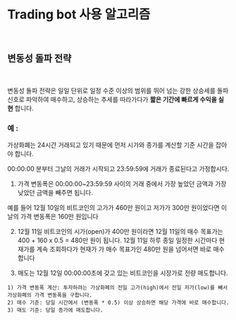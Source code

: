 # Trading bot 사용 알고리즘

<br/>

## 변동성 돌파 전략

<br/>

변동성 돌파 전략은 일일 단위로 일정 수준 이상의 범위를 뛰어 넘는 강한 상승세를 돌파 신호로 파악하여 매수하고, 상승하는 추세를 따라가다가 **짧은 기간에 빠르게 수익을 실현** 합니다.

### 예 :

가상화폐는 24시간 거래되고 있기 때문에 먼저 시가와 종가를 계산할 기준 시간을 잡아야 합니다. 

00:00:00 분부터 그날의 거래가 시작되고 23:59:59에 거래가 종료된다고 가정합시다.

1) 가격 변동폭은 00:00:00~23:59:59 사이의 거래 중에서 가장 높았던 금액과 가장 낮았던 금액을 빼주면 됩니다.

</t> 예를 들어 12월 10일의 비트코인의 고가가 460만 원이고 저가가 300만 원이었다면 이날의 가격 변동폭은 160만 원입니다

2) 12월 11일 비트코인의 시가(open)가 400만 원이라면 12월 11일의 매수 목표가는 400 + 160 x 0.5 = 480만 원이 됩니다. 12월 11일 하루 종일 일정한 시간마다 현재가를 계속 조회하다가 현재가</t>  가 매수 목표가인 480만 원을 넘어서면 바로 매수합니다

3) 매도는 12월 12일 00:00:00초에 갖고 있는 비트코인을 시장가로 전량 매도합니다.

```
1) 가격 변동폭 계산: 투자하려는 가상화폐의 전일 고가(high)에서 전일 저가(low)를 빼서 가상화폐의 가격 변동폭을 구합니다.
2) 매수 기준: 당일 시간에서 (변동폭 * 0.5) 이상 상승하면 해당 가격에 바로 매수합니다.
3) 매도 기준: 당일 종가에 매도합니다.
```
